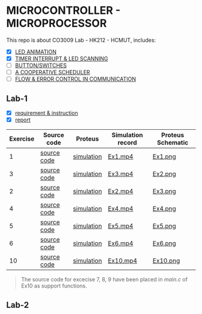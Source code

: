 # MICROCONTROLLER - MICROPROCESSOR
This repo is about CO3009 Lab - HK212 - HCMUT, includes: 
- [x] [LED ANIMATION](#Lab-1)
- [x] [TIMER INTERRUPT & LED SCANNING](#Lab-2)
- [ ] [BUTTON/SWITCHES](#Lab-3)
- [ ] [A COOPERATIVE SCHEDULER](#Lab-4)
- [ ] [FLOW & ERROR CONTROL IN COMMUNICATION](#Lab-5)

## Lab-1
- [x] [requirement & instruction](VXL_VDK_Lab_1.pdf)
- [x] [report](Report/Lab%201/Microcontroller.pdf) 

| **Exercise** | **Source code** | **Proteus** | **Simulation record**| **Proteus Schematic** |
| ------------ | ---------- | ----------- | ------------- | --------- | 
| 1 | [source code](STM32/Lab%201/Ex1/Core/Src/main.c) | [simulation](Simulation/Lab%201/Ex1/Ex1.pdsprj) | [Ex1.mp4](Simulation/Lab%201/Ex1/Ex1.mp4) | [Ex1.png](Report/Lab%201/ex1.png) |
| 3 | [source code](STM32/Lab%201/Ex3/Core/Src/main.c) | [simulation](Simulation/Lab%201/Ex3/Ex3.pdsprj) | [Ex3.mp4](Simulation/Lab%201/Ex3/Ex3.mp4) | [Ex2.png](Report/Lab%201/ex2.png) |
| 2 | [source code](STM32/Lab%201/Ex2/Core/Src/main.c) | [simulation](Simulation/Lab%201/Ex2/Ex2.pdsprj) | [Ex2.mp4](Simulation/Lab%201/Ex2/Ex2.mp4) | [Ex3.png](Report/Lab%201/ex3.png) |
| 4 | [source code](STM32/Lab%201/Ex4/Core/Src/main.c) | [simulation](Simulation/Lab%201/Ex4/Ex4.pdsprj) | [Ex4.mp4](Simulation/Lab%201/Ex4/Ex4.mp4) | [Ex4.png](Report/Lab%201/ex4.png) |
| 5 | [source code](STM32/Lab%201/Ex5/Core/Src/main.c) | [simulation](Simulation/Lab%201/Ex5/Ex5.pdsprj) | [Ex5.mp4](Simulation/Lab%201/Ex5/Ex5.mp4) | [Ex5.png](Report/Lab%201/ex5.png) |
| 6 | [source code](STM32/Lab%201/Ex6/Core/Src/main.c) | [simulation](Simulation/Lab%201/Ex6/Ex6.pdsprj) | [Ex6.mp4](Simulation/Lab%201/Ex6/Ex6.mp4) | [Ex6.png](Report/Lab%201/ex6.png) |
| 10 | [source code](STM32/Lab%201/Ex10/Core/Src/main.c) | [simulation](Simulation/Lab%201/Ex10/Ex10.pdsprj) | [Ex10.mp4](Simulation/Lab%201/Ex10/Ex10.mp4) | [Ex10.png](Report/Lab%201/ex10.png) |

> The source code for excecise 7, 8, 9 have been placed in _main.c_ of Ex10 as support functions.

## Lab-2